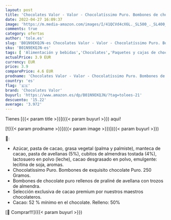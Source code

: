 ```yaml
---
layout: post
title: 'Chocolates Valor - Valor - Chocolatíssimo Puro. Bombones de chocolate puro con praliné de avellana y trozos de almendra. Gran calidad e intenso Sabor y Aroma - 250 Gramos'
date: 2022-04-27 16:09:37
image: 'https://m.media-amazon.com/images/I/41QCVd4cX6L._SL500_._SL400_.jpg'
comments: true
category: ofertas
author: 'tole.es'
slug: 'B01N9EKQJN-es Chocolates Valor - Valor - Chocolatíssimo Puro. Bombones...'
sku: 'B01N9EKQJN-es'
tags: [ 'Alimentación y bebidas','Chocolates','Paquetes y cajas de chocolate','Snacks y dulces','bombones','chocolates valor','🇪🇸', ]
actualPrice: 3.9 EUR
currency: EUR
price: 3.9
comparePrice: 4.6 EUR
prodname: 'Chocolates Valor - Valor - Chocolatíssimo Puro. Bombones de chocolate puro con praliné de avellana y trozos de almendra. Gran calidad e intenso Sabor y Aroma - 250 Gramos'
country: 'es'
flag: '🇪🇸'
brand: 'Chocolates Valor'
buyurl: 'https://www.amazon.es/dp/B01N9EKQJN/?tag=tolees-21'
descuento: '15.22'
average: '3.972'
---
```


Tienes [{{< param title >}}]({{< param buyurl >}}) aqui!

[![{{< param prodname >}}]({{< param image >}})]({{< param buyurl >}})

🔎:

- Azúcar, pasta de cacao, grasa vegetal (palma y palmiste), manteca de cacao, pasta de avellanas (5%), cubitos de almendras tostada (4%), lactosuero en polvo (leche), cacao desgrasado en polvo, emulgente: lecitina de soja, aromas.
- Chocolatíssimo Puro. Bombones de exquisito chocolate Puro. 250 Gramos.
- Bombones de chocolate puro rellenos de praliné de avellana con trozos de almendra.
- Selección exclusiva de cacao premium por nuestros maestros chocolateros.
- Cacao: 52 % mínimo en el chocolate. Relleno: 50%

[🛒 Comprar!!!]({{< param buyurl >}})
